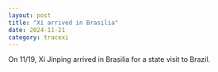 ```yaml
---
layout: post
title: "Xi arrived in Brasilia"
date: 2024-11-21
category: tracexi
---
```


On 11/19, Xi Jinping arrived in Brasilia for a state visit to Brazil.
